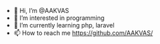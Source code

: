 - 👋 Hi, I’m @AAKVAS
- 👀 I’m interested in programming
- 🌱 I’m currently learning php, laravel
- 📫 How to reach me https://github.com/AAKVAS/

<!---
AAKVAS/AAKVAS is a ✨ special ✨ repository because its `README.md` (this file) appears on your GitHub profile.
You can click the Preview link to take a look at your changes.
--->
